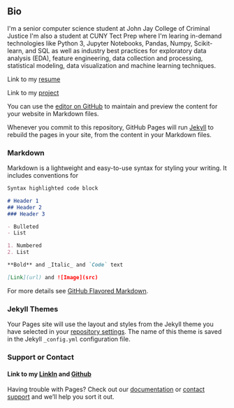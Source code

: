 ## Bio

I'm a senior computer science student at John Jay College of Criminal Justice
I'm also a student at CUNY Tect Prep where I'm learing in-demand technologies
like Python 3, Jupyter Notebooks, Pandas, Numpy, Scikit-learn, and SQL as well as 
industry best practices for exploratory data analysis (EDA), feature engineering, 
data collection and processing, statistical modeling, data visualization and machine 
learning techniques.
  

Link to my [resume](https://docs.google.com/document/d/1D61x2ecshXU5tsKiTLjcZZXF9IKfNtii-fgznKAqUvM/edit?usp=sharing)

Link to my [project](https://github.com/JorgeGranda72/police-brutality-project)

You can use the [editor on GitHub](https://github.com/JorgeGranda72/JorgeGranda72.github.io/edit/main/index.md) to maintain and preview the content for your website in Markdown files.

Whenever you commit to this repository, GitHub Pages will run [Jekyll](https://jekyllrb.com/) to rebuild the pages in your site, from the content in your Markdown files.

### Markdown

Markdown is a lightweight and easy-to-use syntax for styling your writing. It includes conventions for

```markdown
Syntax highlighted code block

# Header 1
## Header 2
### Header 3

- Bulleted
- List

1. Numbered
2. List

**Bold** and _Italic_ and `Code` text

[Link](url) and ![Image](src)
```

For more details see [GitHub Flavored Markdown](https://guides.github.com/features/mastering-markdown/).

### Jekyll Themes

Your Pages site will use the layout and styles from the Jekyll theme you have selected in your [repository settings](https://github.com/JorgeGranda72/JorgeGranda72.github.io/settings/pages). The name of this theme is saved in the Jekyll `_config.yml` configuration file.

### Support or Contact
#### Link to my [LinkIn](https://linkedin.com/in/jorgegrandar) and [Github](https://github.com/JorgeGranda72)

Having trouble with Pages? Check out our [documentation](https://docs.github.com/categories/github-pages-basics/) or [contact support](https://support.github.com/contact) and we’ll help you sort it out.
